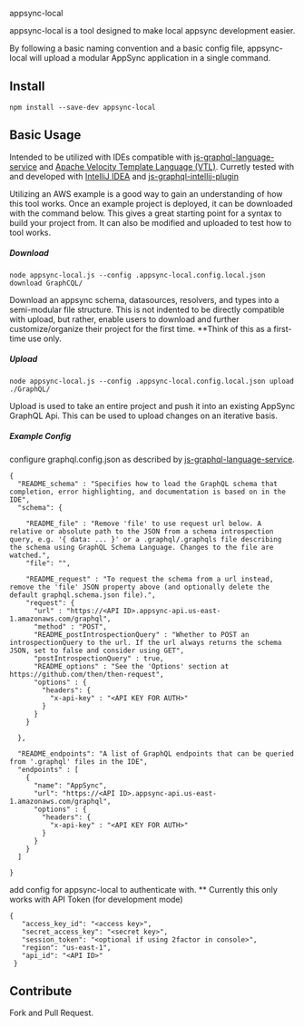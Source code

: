 appsync-local

appsync-local is a tool designed to make local appsync development easier. 

By following a basic naming convention and a basic config file, appsync-local will upload a modular AppSync application in a single command.

## Install
`npm install --save-dev appsync-local`

## Basic Usage
Intended to be utilized with IDEs compatible with [js-graphql-language-service](https://github.com/jimkyndemeyer/js-graphql-language-service) and [Apache Velocity Template Language (VTL)](http://velocity.apache.org/). Curretly tested with and developed with [IntelliJ IDEA](https://www.jetbrains.com/idea/) and [js-graphql-intellij-plugin](https://github.com/jimkyndemeyer/js-graphql-intellij-plugin)

Utilizing an AWS example is a good way to gain an understanding of how this tool works. Once an example project is deployed, it can be downloaded with the command below. This gives a great starting point for a syntax to build your project from. It can also be modified and uploaded to test how to tool works. 

##### Download
`node appsync-local.js --config .appsync-local.config.local.json download GraphCQL/`

Download an appsync schema, datasources, resolvers, and types into a semi-modular file structure. This is not indented to be directly compatible with upload, but rather, enable users to download and further customize/organize their project for the first time. **Think of this as a first-time use only.

##### Upload
`node appsync-local.js --config .appsync-local.config.local.json upload ./GraphQL/`

Upload is used to take an entire project and push it into an existing AppSync GraphQL Api. This can be used to upload changes on an iterative basis.

##### Example Config

configure graphql.config.json as described by [js-graphql-language-service](https://github.com/jimkyndemeyer/js-graphql-language-service).
```
{
  "README_schema" : "Specifies how to load the GraphQL schema that completion, error highlighting, and documentation is based on in the IDE",
  "schema": {

    "README_file" : "Remove 'file' to use request url below. A relative or absolute path to the JSON from a schema introspection query, e.g. '{ data: ... }' or a .graphql/.graphqls file describing the schema using GraphQL Schema Language. Changes to the file are watched.",
    "file": "",

    "README_request" : "To request the schema from a url instead, remove the 'file' JSON property above (and optionally delete the default graphql.schema.json file).",
    "request": {
      "url" : "https://<API ID>.appsync-api.us-east-1.amazonaws.com/graphql",
      "method" : "POST",
      "README_postIntrospectionQuery" : "Whether to POST an introspectionQuery to the url. If the url always returns the schema JSON, set to false and consider using GET",
      "postIntrospectionQuery" : true,
      "README_options" : "See the 'Options' section at https://github.com/then/then-request",
      "options" : {
        "headers": {
          "x-api-key" : "<API KEY FOR AUTH>"
        }
      }
    }

  },

  "README_endpoints": "A list of GraphQL endpoints that can be queried from '.graphql' files in the IDE",
  "endpoints" : [
    {
      "name": "AppSync",
      "url": "https://<API ID>.appsync-api.us-east-1.amazonaws.com/graphql",
      "options" : {
        "headers": {
          "x-api-key" : "<API KEY FOR AUTH>"
        }
      }
    }
  ]

}
```

add config for appsync-local to authenticate with. ** Currently this only works with API Token (for development mode)

```
{
   "access_key_id": "<access key>",
   "secret_access_key": "<secret key>",
   "session_token": "<optional if using 2factor in console>",
   "region": "us-east-1",
   "api_id": "<API ID>"
 }
 ```
 
## Contribute
Fork and Pull Request.